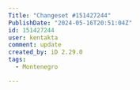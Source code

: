 ```yaml
---
Title: "Changeset #151427244"
PublishDate: "2024-05-16T20:51:04Z"
id: 151427244
user: kentakta
comment: update
created_by: iD 2.29.0
tags:
  - Montenegro

---
```

